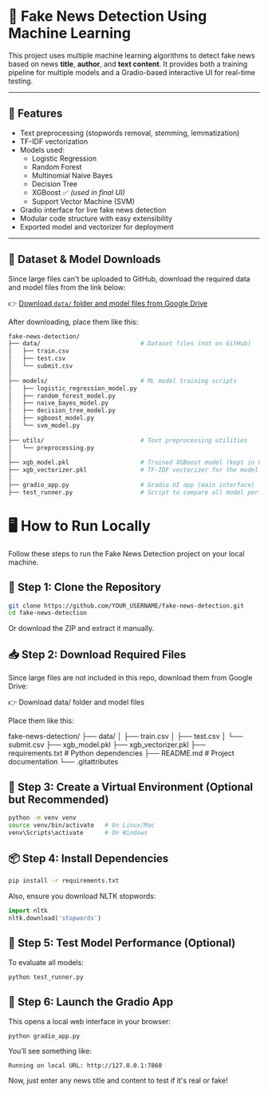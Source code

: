 # 📰 Fake News Detection Using Machine Learning

This project uses multiple machine learning algorithms to detect fake news based on news **title**, **author**, and **text content**. It provides both a training pipeline for multiple models and a Gradio-based interactive UI for real-time testing.

---

## 📌 Features

- Text preprocessing (stopwords removal, stemming, lemmatization)
- TF-IDF vectorization
- Models used:
  - Logistic Regression
  - Random Forest
  - Multinomial Naive Bayes
  - Decision Tree
  - XGBoost ✅ *(used in final UI)*
  - Support Vector Machine (SVM)
- Gradio interface for live fake news detection
- Modular code structure with easy extensibility
- Exported model and vectorizer for deployment

---

## 📁 Dataset & Model Downloads

Since large files can't be uploaded to GitHub, download the required data and model files from the link below:

👉 [Download `data/` folder and model files from Google Drive](https://drive.google.com/drive/folders/1S60sfpEPN-ORo9NzRDoRImKJQ3ao6_Qm?usp=sharing)

After downloading, place them like this:

```bash
fake-news-detection/
├── data/                            # Dataset files (not on GitHub)
│   ├── train.csv
│   ├── test.csv
│   └── submit.csv
│
├── models/                          # ML model training scripts
│   ├── logistic_regression_model.py
│   ├── random_forest_model.py
│   ├── naive_bayes_model.py
│   ├── decision_tree_model.py
│   ├── xgboost_model.py
│   └── svm_model.py
│
├── utils/                           # Text preprocessing utilities
│   └── preprocessing.py
│
├── xgb_model.pkl                    # Trained XGBoost model (kept in Drive, not GitHub)
├── xgb_vectorizer.pkl               # TF-IDF vectorizer for the model
│
├── gradio_app.py                    # Gradio UI app (main interface)
├── test_runner.py                   # Script to compare all model performances
```

# 🖥️ How to Run Locally

Follow these steps to run the Fake News Detection project on your local machine.

## 📁 Step 1: Clone the Repository
```bash
git clone https://github.com/YOUR_USERNAME/fake-news-detection.git
cd fake-news-detection
```
Or download the ZIP and extract it manually.

## 📥 Step 2: Download Required Files

Since large files are not included in this repo, download them from Google Drive:

👉 Download data/ folder and model files

Place them like this:

fake-news-detection/
├── data/
│   ├── train.csv
│   ├── test.csv
│   └── submit.csv
├── xgb_model.pkl
├── xgb_vectorizer.pkl
├── requirements.txt                 # Python dependencies
├── README.md                        # Project documentation
└── .gitattributes

## 🐍 Step 3: Create a Virtual Environment (Optional but Recommended)

```bash
python -m venv venv
source venv/bin/activate   # On Linux/Mac
venv\Scripts\activate      # On Windows
```
## 📦 Step 4: Install Dependencies
```bash
pip install -r requirements.txt
```
Also, ensure you download NLTK stopwords:
```python
import nltk
nltk.download('stopwords')
```
## 🧪 Step 5: Test Model Performance (Optional)

To evaluate all models:
```python
python test_runner.py
```
## 🚀 Step 6: Launch the Gradio App

This opens a local web interface in your browser:
```python
python gradio_app.py
```
You’ll see something like:
```nginx
Running on local URL: http://127.0.0.1:7860
```
Now, just enter any news title and content to test if it's real or fake!

